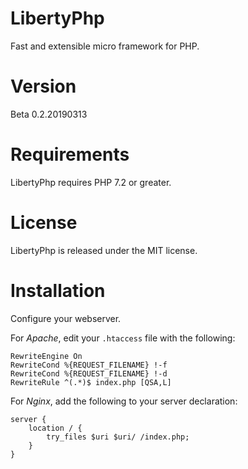 # LibertyPhp
Fast and extensible micro framework for PHP.

# Version
Beta 0.2.20190313

# Requirements
LibertyPhp requires PHP 7.2 or greater.

# License
LibertyPhp is released under the MIT license.

# Installation

Configure your webserver.

For *Apache*, edit your `.htaccess` file with the following:

```
RewriteEngine On
RewriteCond %{REQUEST_FILENAME} !-f
RewriteCond %{REQUEST_FILENAME} !-d
RewriteRule ^(.*)$ index.php [QSA,L]
```

For *Nginx*, add the following to your server declaration:

```
server {
    location / {
        try_files $uri $uri/ /index.php;
    }
}
```
